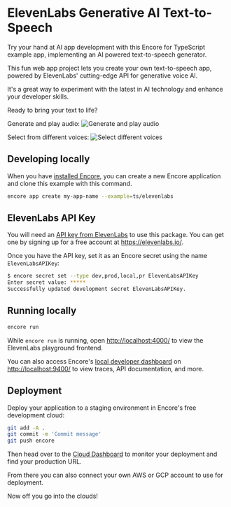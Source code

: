 # ElevenLabs Generative AI Text-to-Speech

Try your hand at AI app development with this Encore for TypeScript example app, implementing an AI powered text-to-speech generator.

This fun web app project lets you create your own text-to-speech app, powered by ElevenLabs' cutting-edge API for generative voice AI.

It's a great way to experiment with the latest in AI technology and enhance your developer skills.

Ready to bring your text to life?

Generate and play audio:
![Generate and play audio](./audio.png)

Select from different voices:
![Select different voices](./voices.png)

## Developing locally

When you have [installed Encore](https://encore.dev/docs/ts/install), you can create a new Encore application and clone this example with this command.

```bash
encore app create my-app-name --example=ts/elevenlabs
```

## ElevenLabs API Key

You will need an [API key from ElevenLabs](https://docs.elevenlabs.io/api-reference/quick-start/authentication) to use this package. You can get one by signing up for a free account at https://elevenlabs.io/.

Once you have the API key, set it as an Encore secret using the name `ElevenLabsAPIKey`:

```bash
$ encore secret set --type dev,prod,local,pr ElevenLabsAPIKey
Enter secret value: *****
Successfully updated development secret ElevenLabsAPIKey.
```

## Running locally
```bash
encore run
```

While `encore run` is running, open <http://localhost:4000/> to view the ElevenLabs playground frontend.

You can also access Encore's [local developer dashboard](https://encore.dev/docs/ts/observability/dev-dash) on <http://localhost:9400/> to view traces, API documentation, and more.

## Deployment

Deploy your application to a staging environment in Encore's free development cloud:

```bash
git add -A .
git commit -m 'Commit message'
git push encore
```

Then head over to the [Cloud Dashboard](https://app.encore.dev) to monitor your deployment and find your production URL.

From there you can also connect your own AWS or GCP account to use for deployment.

Now off you go into the clouds!
